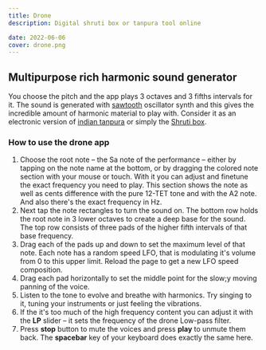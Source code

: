 ```yaml
---
title: Drone
description: Digital shruti box or tanpura tool online

date: 2022-06-06
cover: drone.png
---
```


<client-only >
  <pitch-drone class="max-w-55ch" />
</client-only >

## Multipurpose rich harmonic sound generator

You choose the pitch and the app plays 3 octaves and 3 fifths intervals for it. The sound is generated with [sawtooth](https://en.wikipedia.org/wiki/Sawtooth_wave) oscillator synth and this gives the incredible amount of harmonic material to play with. Consider it as an electronic version of [indian tanpura](https://en.wikipedia.org/wiki/Tanpura) or simply the [Shruti box](https://en.wikipedia.org/wiki/Shruti_box).

### How to use the drone app

1. Choose the root note – the Sa note of the performance – either by tapping on the note name at the bottom, or by dragging the colored note section with your mouse or touch. With it you can adjust and finetune the exact frequency you need to play. This section shows the note as well as cents difference with the pure 12-TET tone and with the A2 note. And also there's the exact frequency in Hz.
2. Next tap the note rectangles to turn the sound on. The bottom row holds the root note in 3 lower octaves to create a deep base for the sound. The top row consists of three pads of the higher fifth intervals of that base frequency.
3. Drag each of the pads up and down to set the maximum level of that note. Each note has a random speed LFO, that is modulating it's volume from 0 to this upper limit. Reload the page to get a new LFO speed composition.
4. Drag each pad horizontally to set the middle point for the slow;y moving panning of the voice.
5. Listen to the tone to evolve and breathe with harmonics. Try singing to it, tuning your instruments or just feeling the vibrations.
6. If the it's too much of the high frequency content you can adjust it with the **LP** slider – it sets the frequency of the drone Low-pass filter.
7. Press **stop** button to mute the voices and press **play** to unmute them back. The **spacebar** key of your keyboard does exactly the same here.
